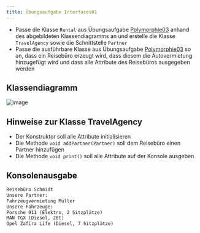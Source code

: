 ```yaml
---
title: Übungsaufgabe Interfaces01
---
```


- Passe die Klasse `Rental` aus Übungsaufgabe [Polymorphie03](../polymorphie/polymorphie03) anhand des abgebildeten Klassendiagramms an und erstelle die Klasse `TravelAgency` sowie die Schnittstelle `Partner`
- Passe die ausführbare Klasse aus Übungsaufgabe [Polymorphie03](../polymorphie/polymorphie03) so an, dass ein Reisebüro erzeugt wird, dass diesem die Autovermietung hinzugefügt wird und dass alle Attribute des Reisebüros ausgegeben werden

## Klassendiagramm
![image](https://user-images.githubusercontent.com/47243617/170883385-dbd51dae-eeba-49f9-a6ca-a8714f1b994d.png)

## Hinweise zur Klasse TravelAgency
- Der Konstruktor soll alle Attribute initialisieren
- Die Methode `void addPartner(Partner)` soll dem Reisebüro einen Partner hinzufügen
- Die Methode `void print()` soll alle Attribute auf der Konsole ausgeben

## Konsolenausgabe

```markdown
Reisebüro Schmidt
Unsere Partner:
Fahrzeugvermietung Müller
Unsere Fahrzeuge:
Porsche 911 (Elektro, 2 Sitzplätze)
MAN TGX (Diesel, 20t)
Opel Zafira Life (Diesel, 7 Sitzplätze)
```

